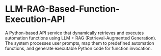 # LLM-RAG-Based-Function-Execution-API
A Python-based API service that dynamically retrieves and executes automation functions using LLM + RAG (Retrieval-Augmented Generation). The system processes user prompts, map them to predefined automation functions, and generate executable Python code for function invocation. 
